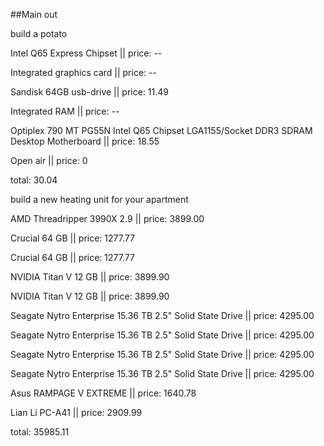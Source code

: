 ##Main out

build a potato

Intel Q65 Express Chipset || price: --

Integrated graphics card || price: --

Sandisk 64GB usb-drive || price: 11.49

Integrated RAM || price: --

Optiplex 790 MT PG55N Intel Q65 Chipset LGA1155/Socket DDR3 SDRAM Desktop Motherboard  || price: 18.55

Open air || price: 0

total: 30.04



build a new heating unit for your apartment

AMD Threadripper 3990X 2.9 || price: 3899.00

Crucial 64 GB || price: 1277.77

Crucial 64 GB || price: 1277.77

NVIDIA Titan V 12 GB || price: 3899.90

NVIDIA Titan V 12 GB || price: 3899.90

Seagate Nytro Enterprise 15.36 TB 2.5" Solid State Drive || price: 4295.00

Seagate Nytro Enterprise 15.36 TB 2.5" Solid State Drive || price: 4295.00

Seagate Nytro Enterprise 15.36 TB 2.5" Solid State Drive || price: 4295.00

Seagate Nytro Enterprise 15.36 TB 2.5" Solid State Drive || price: 4295.00

Asus RAMPAGE V EXTREME || price: 1640.78

Lian Li PC-A41 || price: 2909.99

total: 35985.11